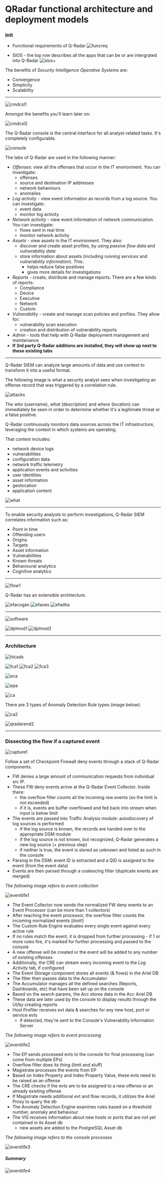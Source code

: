 # QRadar functional architecture and deployment models

### Init

+ Functional requirements of Q-Radar
![funcreq](funcreq.png)

+ SIOS - the top row describes all the apps that can be or are intergrated into Q-Radar
![sios+](sios+.png)

The benefits of *Security Intelligence Operative Systems* are:
+ Convergence
+ Simplicity
+ Scalability
_________________________________________________________________________________________________

![cmdcsl1](cmdcsl1.png)

Amongst the benefits you'll learn later on:

![cmdcsl2](cmdcsl2.png)

The Q-Radar console is the central interface for all analyst-related tasks. It's completely configurable.

![console](console.png)

The tabs of Q-Radar are used in the following manner:
+ *Offenses*: view all the offenses that occur in the IT environment. You can investigate:
  - offenses
  - source and destination IP addresses
  - network behaviours
  - anomalies
+ *Log activity* - view event information as records from a log source. You can investigate:
  - event data
  - monitor log activity
+ *Network activity* - view event information of network communication. You can investigate:
  - flows sent in real time
  - monitor network activity
+ *Assets* - view assets in the IT environment. They also:
  - discover and create asset profiles, by using *passive flow data* and *vulnerability data*
  - store information about assets (including *running services* and *vulnerability information*). This:
    + helps reduce false positives
    + gives more details for investigations
+ *Reports* - create, distribute and manage reports. There are a few kinds of reports:
  - Compliance
  - Device
  - Executive
  - Network
  - Custom
+ *Vulnerability* - create and manage scan policies and profiles. They allow for:
  - vulnerability scan execution
  - creation and distribution of vulnerability reports
+ *Admin* - tools that help with Q-Radar deployment management and maintenance
+ **If 3rd party Q-Radar additions are installed, they will show up next to these existing tabs**
_______________________________________________________________________________________________________

Q-Radar SIEM can analyze large amounts of data and use context to transform it into a useful format.

The following image is what a security analyst sees when investigating an offense record that was triggered by a correlation rule.

![attacks](attacks.png)

The *who* (username), *what* (description) and *where* (location) can immediately be seen in order to determine whether it's a legitimate threat or a false positive.

Q-Radar continuously monitors data sources across the IT infrastructure, leveraging the context in which systems are operating.

That context includes:
+ network device logs
+ vulnerabilities
+ configuration data
+ network traffic telemetry
+ application events and activities
+ user identities
+ asset information
+ geolocation
+ application content

![what](what.png)
___________________

To enable security analysts to perform investigations, Q-Radar SIEM correlates information such as:
+ Point in time
+ Offending users
+ Origins
+ Targets
+ Asset information
+ Vulnerabilities
+ Known threats
+ Behavioural analytics
+ Cognitive analytics
______________________

![flow1](flow1.png)

Q-Radar has an extensible architecture.

![efacogan](efacogan.png)
![efaoes](efaoes.png)
![efadtia](efadtia.png)
_________________________________________

![software](software.png)

![dplmod1](dplmod1.png)
![dplmod2](dplmod2.png)
_________________________________________

### Architecture

![hlcads](hlcads.png)

![fca1](fca1.png)
![fca2](fca2.png)
![fca3](fca3.png)

![eca](eca.png)

![epa](epa.png)

![ca](ca.png)

There are 3 types of Anomaly Detection Rule types (image below):

![ca2](ca2.png)

![qradarend2](qradarend2.png)
_________________________________________

### Dissecting the flow if a captured event

![capture1](capture1.png)

Follow a set of Checkpoint Firewall deny events through a stack of Q-Radar components.

+ FW denies a large amount of communication requests from individual src IP.
+ These FW deny events arrive at the Q-Radar Event Collector. Inside there:
  - the overflow filter counts all the incoming raw events (so the limit is not exceeded)
  - if it is, events are buffer overflowed and fed back into stream when input is below limit
+ The events are passed into Traffic Analysis module: autodiscovery of log sources is performed
  - if the log source is known, the records are handed over to the appropriate DSM module
  - if the log source is not known, but recognized, Q-Radar generates a new log source (+ previous step)
  - if neither is true, the event is stored as unknown and listed as such in the console
+ Parsing in the DSM: event ID is extracted and a QID is assigned to the event (from the event data)
+ Events are then parsed through a coalescing filter (duplicate events are merged)

*The following image refers to event collection*

![eventlife1](eventlife1.png)

+ The Event Collector now sends the normalized FW deny events to an Event Processor (can be more than 1 collectors)
+ After reaching the event processor, the overflow filter counts the incoming normalized events (*limit!*)
+ The Custom Rule Engine evaluates every single event against every active rule
+ If no rules match the event, it is dropped from further processing - if 1 or more rules fire, it's marked for further processing and passed to the console
+ A new offense will be created or the event will be added to any number of existing offenses
+ Additionally, the CRE can stream every incoming event to the *Log Activity* tab, if configured
+ The Event Storage component stores all events (& flows) in the Ariel DB
+ The filter then passes data to the Accumulator
+ The Accumulator manages all the defined searches (Reports, Dashboards, etc) that have been set up on the console
+ Based on the search params, the Acc stores data in the Acc Ariel DB
+ These data are later used by the console to display results through the UI/by creating reports
+ Host Profiler receives evt data & searches for any new host, port or service evts
  - if detected, they're sent to the Console's Vulnerability Information Server

*The following image refers to event processing*

![eventlife2](eventlife2.png)

+ The EP sends processed evts to the console for final processing (can come from multiple EPs)
+ Overflow filter does its thing (limit and stuff)
+ Magistrate processes the events from EP
+ Based on Index Property and Index Property Value, these evts need to be raised as an offense
+ The CRE checks if the evts are to be assigned to a new offense or an already existing offense
+ If Magistrate needs additional evt and flow records, it utilizes the Ariel Proxy to query the db
+ The Anomaly Detection Engine examines rules based on a threshold number, anomaly and behaviour
+ The VIS receives information about new hosts or ports that are not yet contained in its Asset db
  - new assets are added to the PostgreSQL Asset db

*The following image refers to the console processes*

![eventlife3](eventlife3.png)

##### Summary

![eventlife4](eventlife4.png)

